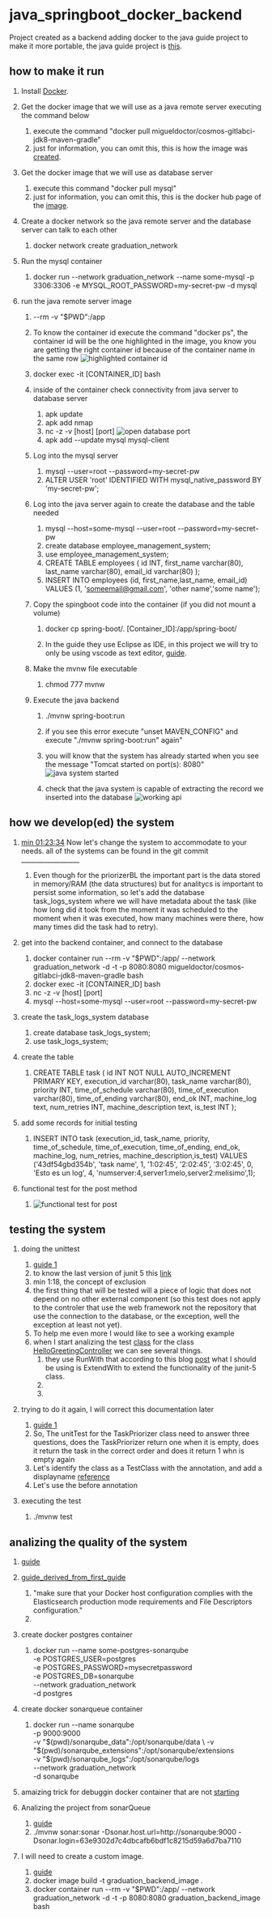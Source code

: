 # java_springboot_docker_backend
Project created as a backend adding docker to the java guide project to make it more portable, the java guide project is [this](https://www.youtube.com/watch?v=G46fjVzQ7BQ&amp;t=828s).

## how to make it run



1. Install [Docker](https://docs.docker.com/engine/install/).

2. Get the docker image that we will use as a java remote server executing the command below

    1. execute the command "docker pull migueldoctor/cosmos-gitlabci-jdk8-maven-gradle"
    2. just for information, you can omit this, this is how the image was [created](https://migueldoctor.medium.com/how-to-create-a-custom-docker-image-with-jdk8-maven-and-gradle-ddc90f41cee4).

3. Get the docker image that we will use as database server
    1. execute this command "docker pull mysql"
    2. just for information, you can omit this, this is the docker hub page of the [image](https://hub.docker.com/_/mysql).
4. Create a docker network so the java remote server and the database server can talk to each other
    1. docker network create graduation_network
5. Run the mysql container

    1. docker run --network graduation_network --name some-mysql -p 3306:3306 -e MYSQL_ROOT_PASSWORD=my-secret-pw -d mysql
6. run the java remote server image
    1. --rm -v "$PWD":/app
    2. To know the container id execute the command "docker ps", the container id will be the one highlighted in the image, you know you are getting the right container id because of the container name in the same row
     ![highlighted container id](img/highlighted_container_id.png)
    3. docker exec -it  [CONTAINER_ID] bash
    4. inside of the container check connectivity from java server to database server
        
        1. apk update
        2. apk add nmap
        3. nc -z -v [host] [port]
        ![open database port](img/open_database_port.png)
        4. apk add --update mysql mysql-client
    5. Log into the mysql server
        1. mysql --user=root --password=my-secret-pw
        2. ALTER USER 'root' IDENTIFIED WITH mysql_native_password BY 'my-secret-pw';
    6. Log into the java server again to create the database and the table needed
        1. mysql --host=some-mysql --user=root --password=my-secret-pw
        2. create database employee_management_system;
        3. use employee_management_system;
        4. CREATE TABLE employees (
    id             INT,
    first_name      varchar(80),
    last_name       varchar(80),
    email_id        varchar(80)
);
        5. INSERT INTO employees (id, first_name,last_name, email_id)
VALUES (1, 'someemail@gmail.com', 'other name','some name');

    7. Copy the spingboot  code into the container (if you did not mount a volume)

        1.   docker cp spring-boot/.     [Container_ID]:/app/spring-boot/

        2. In the guide they use Eclipse as IDE, in this project we will try to only be using vscode as text editor, [guide](https://www.youtube.com/watch?v=G46fjVzQ7BQ&t=828s).
    8. Make the mvnw file executable
        1. chmod 777 mvnw
    9. Execute the java backend

        1. ./mvnw spring-boot:run
        2. if you see this error execute "unset MAVEN_CONFIG" and execute "./mvnw spring-boot:run" again"
        3. you will know that the system has already started when you see the message "Tomcat started on port(s): 8080" ![java system started](img/java_system_started.png)

        4. check that the java system is capable of extracting the record we inserted into the database
        ![working api](img/working_api.png)

## how we develop(ed) the system

1. [min 01:23:34](https://youtu.be/G46fjVzQ7BQ?t=5028) Now let's change the system to accommodate to your needs. all of the systems can be found in the git commit __________________

    1. Even though for the priorizerBL the important part is the data stored in memory/RAM (the data structures) but for analitycs is important to persist some information, so let's add the database task_logs_system where we will have metadata about the task (like how long did it took from the moment it was scheduled to the moment when it was executed, how many machines were there, how many times did the task had to retry).

2. get into the backend container, and connect to the database
    1.  docker container run --rm -v "$PWD":/app/ --network graduation_network -d -t -p 8080:8080 migueldoctor/cosmos-gitlabci-jdk8-maven-gradle bash
    2.  docker exec -it  [CONTAINER_ID] bash
    3.  nc -z -v [host] [port]
    4.  mysql --host=some-mysql --user=root --password=my-secret-pw
3. create the task_logs_system database 
    1.  create database task_logs_system;
    2.  use task_logs_system;
4. create the table
    1.  CREATE TABLE task (
    id                      INT NOT NULL AUTO_INCREMENT PRIMARY KEY,
    execution_id            varchar(80),
    task_name               varchar(80),
    priority                INT,
    time_of_schedule        varchar(80),
    time_of_execution       varchar(80),
    time_of_ending          varchar(80),
    end_ok                  INT,
    machine_log             text,
    num_retries             INT,
    machine_description     text,
    is_test                 INT
);
5. add some records for initial testing
    1. INSERT INTO task (execution_id, task_name, priority, time_of_schedule, time_of_execution, time_of_ending, end_ok, machine_log, num_retries, machine_description,is_test)
VALUES ('43df54gbd354b', 'task name', 1, '1:02:45', '2:02:45', '3:02:45', 0, 'Esto es un log', 4, 'numserver:4,server1:melo,server2:melisimo',1);

6. functional test for the post method
    1.  ![functional test for post](img/functionalTestForPost.png)


## testing the system

1. doing the unittest
    1.  [guide 1](https://www.youtube.com/watch?v=--nQfs67zCM)
    2.  to know the last version of junit 5 this [link](https://maven.apache.org/surefire/maven-surefire-plugin/examples/junit-platform.html)
    3.  min 1:18, the concept of exclusion
    4.  the first thing that will be tested will a piece of logic that does not depend on no other external component (so this test does not apply to the controler that use the web framework not the repository that use the connection to the database, or the exception, well the exception at least not yet).
    5.  To help me even more I would like to see a working example
    6.  when I start analizing the test [class](https://github.com/djangofan/maven-spring-boot-testing-example/blob/master/src/test/java/example/spring/bootapp/controller/UT_HelloGreetingControllerTest.java) for the class [HelloGreetingController](https://github.com/djangofan/maven-spring-boot-testing-example/blob/master/src/main/java/example/spring/bootapp/controller/HelloGreetingController.java) we can see several things.
        1.  they use RunWith that according to this blog [post](https://www.baeldung.com/junit-5-runwith) what I should be using is ExtendWith to extend the functionality of the junit-5 class.
        2.  
        3.  

2. trying to do it again, I will correct this documentation later
    1.  [guide 1](https://www.youtube.com/watch?v=joFv_rltmXE)
    2.  So, The unitTest for the TaskPriorizer class need to answer three questions, does the TaskPriorizer return one when it is empty, does it return the task in the correct order and does it return 1 whn is empty again
    3.  Let's identify the class as a TestClass with the annotation, and add a displayname [reference](https://mkyong.com/junit5/junit-5-display-names/)
    4.  Let's use the before annotation 

3. executing the test
    1.  ./mvnw test    


## analizing the quality of the system

1. [guide](https://hub.docker.com/_/sonarqube)
2. [guide_derived_from_first_guide](https://docs.sonarqube.org/latest/setup/install-server/)
    1.  "make sure that your Docker host configuration complies with the Elasticsearch production mode requirements and File Descriptors configuration."
    2.  
3. create docker postgres container
    1.  docker run --name some-postgres-sonarqube \
    -e POSTGRES_USER=postgres \
    -e POSTGRES_PASSWORD=mysecretpassword \
    -e POSTGRES_DB=sonarqube \
    --network graduation_network \
    -d postgres
4. create docker sonarqueue container
    1.  docker run --name sonarqube \
    -p 9000:9000 \
    -v "$(pwd)/sonarqube_data":/opt/sonarqube/data \
    -v "$(pwd)/sonarqube_extensions":/opt/sonarqube/extensions \
    -v "$(pwd)/sonarqube_logs":/opt/sonarqube/logs \
    --network graduation_network \
    -d sonarqube

5. amaizing trick for debuggin docker container that are not [starting](https://serverfault.com/questions/596994/how-can-i-debug-a-docker-container-initialization)

6. Analizing the project from sonarQueue
    1.  [guide](https://www.baeldung.com/sonar-qube)
    2.  ./mvnw sonar:sonar -Dsonar.host.url=http://sonarqube:9000   -Dsonar.login=63e9302d7c4dbcafb6bdf1c8215d59a6d7ba7110

7. I will need to create a custom image.
    1.  [guide](https://migueldoctor.medium.com/how-to-create-a-custom-docker-image-with-jdk8-maven-and-gradle-ddc90f41cee4)
    2.  docker image build -t graduation_backend_image .
    3.  docker container run --rm -v "$PWD":/app/ --network graduation_network -d -t -p 8080:8080 graduation_backend_image bash







